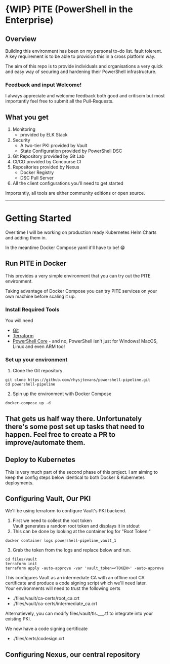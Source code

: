 # {WIP} PITE (PowerShell in the Enterprise)
## Overview
Building this environment has been on my personal to-do list. <!-- #TODO -->
fault tolerent.
A key requirement is to be able to provision this in a cross platform way.

The aim of this repo is to provide individuals and organisations a very quick and easy way of securing and hardening their PowerShell infrastructure.

### **Feedback and input Welcome!**
I always appreciate and welcome feedback both good and critiscm but most importantly feel free to submit all the Pull-Requests.

## What you get
1) Monitoring
   - provided by ELK Stack
2) Security
   - A two-tier PKI provided by Vault
   - State Configuration provided by PowerShell DSC
3) Git Repository provided by Git Lab
4) CI/CD provided by Concourse CI
5) Repositories provided by Nexus
   -  Docker Registry
   -  DSC Pull Server
6) All the client configurations you'll need to get started

Importantly, all tools are either community editions or open source.

---
# Getting Started
Over time I will be working on production ready Kubernetes Helm Charts and adding them in.   

In the meantime Docker Compose yaml it'll have to be! 😁
## Run PITE in Docker
This provides a very simple environment that you can try out the PITE environment.

Taking advantage of Docker Compose you can try PITE services on your own machine before scaling it up.    
### Install Required Tools
You will need
- [Git](https://git-scm.com/downloads)
- [Terraform](https://www.terraform.io/downloads.html)
- [PowerShell Core](https://docs.microsoft.com/en-us/powershell/scripting/install/installing-powershell?view=powershell-6) - and no, PowerShell isn't just for Windows! MacOS, Linux and even ARM too!

### Set up your environment
1) Clone the Git repository
```
git clone https://github.com/rhysjtevans/powershell-pipeline.git
cd powershell-pipeline
```

2) Spin up the environment with Docker Compose

```
docker-compose up -d
```
That gets us half way there. Unfortunately there's some post set up tasks that need to happen.
Feel free to create a PR to improve/automate them.
---
## Deploy to Kubernetes
This is very much part of the second phase of this project.
I am aiming to keep the config steps below identical to both Docker & Kubernetes deployments.

## Configuring Vault, Our PKI
We'll be using terraform to configure Vault's PKI backend.
   1) First we need to collect the root token  
     Vault generates a random root token and displays it in stdout
   2) This can be done by looking at the container log for "Root Token:"  
   ```
   docker container logs powershell-pipeline_vault_1
   ``` 
   3) Grab the token from the logs and replace <TOKEN> below and run.
```
cd files/vault
terraform init 
terraform apply -auto-approve -var 'vault_token=<TOKEN>' -auto-approve

```
This configures Vault as an intermediate CA with an offline root CA certificate and produce a code signing script which we'll need later.    
Your environments will need to trust the following certs
- ./files/vault/ca-certs/root_ca.crt
- ./files/vault/ca-certs/intermediate_ca.crt

Alternatievely, you can modify files/vault/tls.___.tf to integrate into your existing PKI.

We now have a code signing certificate
- ./files/certs/codesign.crt


## Configuring Nexus, our central repository
